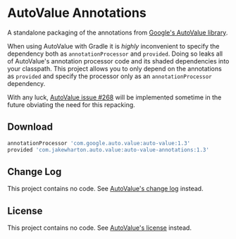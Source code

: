 AutoValue Annotations
=====================

A standalone packaging of the annotations from [Google's AutoValue library][1].

When using AutoValue with Gradle it is _highly_ inconvenient to specify the dependency both as
`annotationProcessor` and `provided`. Doing so leaks all of AutoValue's annotation processor code and its
shaded dependencies into your classpath. This project allows you to only depend on the annotations
as `provided` and specify the processor only as an `annotationProcessor` dependency.

With any luck, [AutoValue issue #268][4] will be implemented sometime in the future obviating the
need for this repacking.


Download
--------

```groovy
annotationProcessor 'com.google.auto.value:auto-value:1.3'
provided 'com.jakewharton.auto.value:auto-value-annotations:1.3'
```


Change Log
----------

This project contains no code. See [AutoValue's change log][2] instead.


License
-------

This project contains no code. See [AutoValue's license][3] instead.







 [1]: https://github.com/google/auto/
 [2]: https://github.com/google/auto/blob/master/value/CHANGES.md
 [3]: https://github.com/google/auto/blob/master/LICENSE.txt
 [4]: https://github.com/google/auto/issues/268
